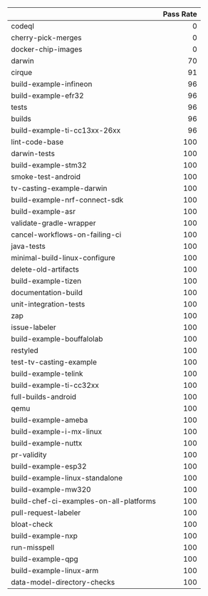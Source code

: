 |                                         |   Pass Rate |
|:----------------------------------------|------------:|
| codeql                                  |           0 |
| cherry-pick-merges                      |           0 |
| docker-chip-images                      |           0 |
| darwin                                  |          70 |
| cirque                                  |          91 |
| build-example-infineon                  |          96 |
| build-example-efr32                     |          96 |
| tests                                   |          96 |
| builds                                  |          96 |
| build-example-ti-cc13xx-26xx            |          96 |
| lint-code-base                          |         100 |
| darwin-tests                            |         100 |
| build-example-stm32                     |         100 |
| smoke-test-android                      |         100 |
| tv-casting-example-darwin               |         100 |
| build-example-nrf-connect-sdk           |         100 |
| build-example-asr                       |         100 |
| validate-gradle-wrapper                 |         100 |
| cancel-workflows-on-failing-ci          |         100 |
| java-tests                              |         100 |
| minimal-build-linux-configure           |         100 |
| delete-old-artifacts                    |         100 |
| build-example-tizen                     |         100 |
| documentation-build                     |         100 |
| unit-integration-tests                  |         100 |
| zap                                     |         100 |
| issue-labeler                           |         100 |
| build-example-bouffalolab               |         100 |
| restyled                                |         100 |
| test-tv-casting-example                 |         100 |
| build-example-telink                    |         100 |
| build-example-ti-cc32xx                 |         100 |
| full-builds-android                     |         100 |
| qemu                                    |         100 |
| build-example-ameba                     |         100 |
| build-example-i-mx-linux                |         100 |
| build-example-nuttx                     |         100 |
| pr-validity                             |         100 |
| build-example-esp32                     |         100 |
| build-example-linux-standalone          |         100 |
| build-example-mw320                     |         100 |
| build-chef-ci-examples-on-all-platforms |         100 |
| pull-request-labeler                    |         100 |
| bloat-check                             |         100 |
| build-example-nxp                       |         100 |
| run-misspell                            |         100 |
| build-example-qpg                       |         100 |
| build-example-linux-arm                 |         100 |
| data-model-directory-checks             |         100 |